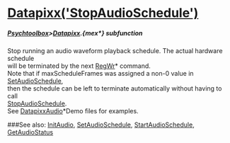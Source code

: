 # [Datapixx('StopAudioSchedule')](Datapixx-StopAudioSchedule) 
##### [Psychtoolbox](Psychtoolbox)>[Datapixx](Datapixx).{mex*} subfunction


Stop running an audio waveform playback schedule. The actual hardware schedule  
will be terminated by the next [RegWr](RegWr)\* command.  
Note that if maxScheduleFrames was assigned a non-0 value in [SetAudioSchedule](SetAudioSchedule),  
then the schedule can be left to terminate automatically without having to call  
[StopAudioSchedule](StopAudioSchedule).  
See [DatapixxAudio](DatapixxAudio)\*Demo files for examples.  
  


###See also:
[InitAudio](Datapixx-InitAudio), [SetAudioSchedule](Datapixx-SetAudioSchedule), [StartAudioSchedule](Datapixx-StartAudioSchedule), [GetAudioStatus](Datapixx-GetAudioStatus)
